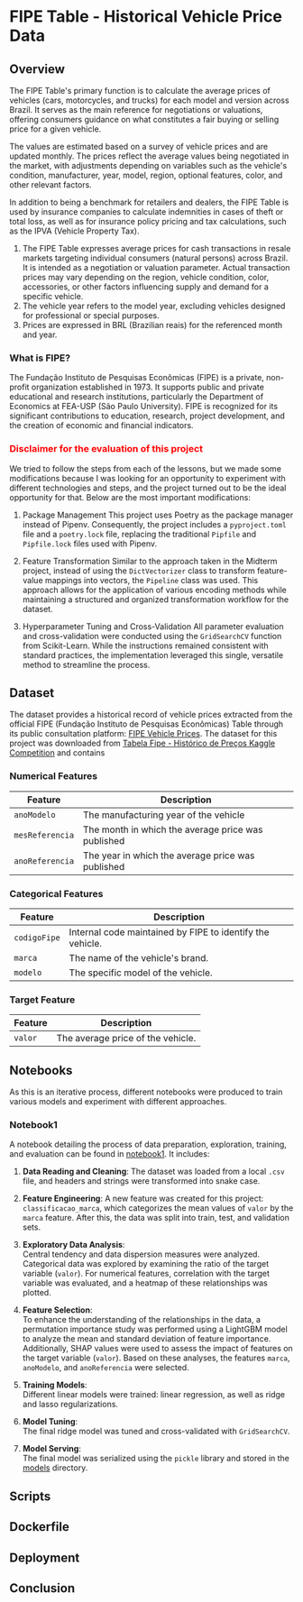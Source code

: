# FIPE Table - Historical Vehicle Price Data
## Overview
The FIPE Table's primary function is to calculate the average prices of vehicles (cars, motorcycles, and trucks) for each model and version across Brazil. 
It serves as the main reference for negotiations or valuations, offering consumers guidance on what constitutes a fair buying or selling price for a given vehicle.

The values are estimated based on a survey of vehicle prices and are updated monthly. 
The prices reflect the average values being negotiated in the market, with adjustments depending on variables such as the vehicle's condition, manufacturer, year, model, region, optional features, color, and other relevant factors.

In addition to being a benchmark for retailers and dealers, the FIPE Table is used by insurance companies to calculate indemnities in cases of theft or total loss, as well as for insurance policy pricing and tax calculations, such as the IPVA (Vehicle Property Tax).


1. The FIPE Table expresses average prices for cash transactions in resale markets targeting individual consumers (natural persons) across Brazil. It is intended as a negotiation or valuation parameter. Actual transaction prices may vary depending on the region, vehicle condition, color, accessories, or other factors influencing supply and demand for a specific vehicle.
2. The vehicle year refers to the model year, excluding vehicles designed for professional or special purposes.
3. Prices are expressed in BRL (Brazilian reais) for the referenced month and year.

### What is FIPE?
The Fundação Instituto de Pesquisas Econômicas (FIPE) is a private, non-profit organization established in 1973. It supports public and private educational and research institutions, particularly the Department of Economics at FEA-USP (São Paulo University). 
FIPE is recognized for its significant contributions to education, research, project development, and the creation of economic and financial indicators.

### <span style="color:red">**Disclaimer for the evaluation of this project**</span>
We tried to follow the steps from each of the lessons, but we made some modifications because I was looking for an opportunity to experiment with different technologies and steps, and the project turned out to be the ideal opportunity for that. 
Below are the most important modifications:

1. Package Management
This project uses Poetry as the package manager instead of Pipenv. Consequently, the project includes a `pyproject.toml` file and a `poetry.lock` file, replacing the traditional `Pipfile` and `Pipfile.lock` files used with Pipenv.

2. Feature Transformation
Similar to the approach taken in the Midterm project, instead of using the `DictVectorizer` class to transform feature-value mappings into vectors, the `Pipeline` class was used. This approach allows for the application of various encoding methods while maintaining a structured and organized transformation workflow for the dataset.

3. Hyperparameter Tuning and Cross-Validation
All parameter evaluation and cross-validation were conducted using the `GridSearchCV` function from Scikit-Learn. While the instructions remained consistent with standard practices, the implementation leveraged this single, versatile method to streamline the process.

## Dataset
The dataset provides a historical record of vehicle prices extracted from the official FIPE (Fundação Instituto de Pesquisas Econômicas) Table through its public consultation platform: [FIPE Vehicle Prices](). The dataset for this project was downloaded from [Tabela Fipe - Histórico de Preços Kaggle Competition](https://www.kaggle.com/datasets/franckepeixoto/tabela-fipe?select=tabela-fipe-historico-precos.csv) and contains 

### Numerical Features
|   **Feature**   |                    **Description**                 |
|-----------------|----------------------------------------------------|
| `anoModelo`     |          The manufacturing year of the vehicle     |
| `mesReferencia` | The month in which the average price was published |
| `anoReferencia` | The year in which the average price was published  |

### Categorical Features
| **Feature**     | **Description**                                           |  
|-----------------|-----------------------------------------------------------|  
| `codigoFipe`    | Internal code maintained by FIPE to identify the vehicle. |  
| `marca`         | The name of the vehicle's brand.                          |  
| `modelo`        | The specific model of the vehicle.                        |

### Target Feature
| **Feature** | **Description**                     |  
|-------------|-------------------------------------|  
| `valor`     | The average price of the vehicle.   |  

## Notebooks  
As this is an iterative process, different notebooks were produced to train various models and experiment with different approaches.  

### Notebook1  
A notebook detailing the process of data preparation, exploration, training, and evaluation can be found in [notebook1](./final_project/notebook1.ipynb). It includes:  

1. **Data Reading and Cleaning**: The dataset was loaded from a local `.csv` file, and headers and strings were transformed into snake case.  

2. **Feature Engineering**: A new feature was created for this project: `classificacao_marca`, which categorizes the mean values of `valor` by the `marca` feature. After this, the data was split into train, test, and validation sets.  

3. **Exploratory Data Analysis**:  
   Central tendency and data dispersion measures were analyzed. Categorical data was explored by examining the ratio of the target variable (`valor`). For numerical features, correlation with the target variable was evaluated, and a heatmap of these relationships was plotted.  

4. **Feature Selection**:  
   To enhance the understanding of the relationships in the data, a permutation importance study was performed using a LightGBM model to analyze the mean and standard deviation of feature importance. Additionally, SHAP values were used to assess the impact of features on the target variable (`valor`). Based on these analyses, the features `marca`, `anoModelo`, and `anoReferencia` were selected.  

5. **Training Models**:  
   Different linear models were trained: linear regression, as well as ridge and lasso regularizations.  

6. **Model Tuning**:  
   The final ridge model was tuned and cross-validated with `GridSearchCV`.  

7. **Model Serving**:  
   The final model was serialized using the `pickle` library and stored in the [models](./final_project/models/) directory.

## Scripts

## Dockerfile

## Deployment

## Conclusion
